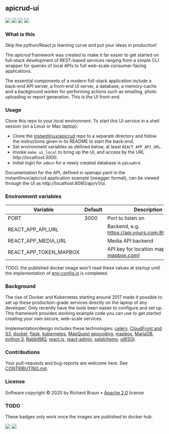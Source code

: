 ## apicrud-ui
[![](https://img.shields.io/npm/v/apicrud-ui.svg)](https://npmjs.org/package/apicrud-ui) [![](https://images.microbadger.com/badges/commit/instantlinux/apicrud-ui.svg)](https://microbadger.com/images/instantlinux/apicrud-ui "Commit badge") [![](https://gitlab.com/instantlinux/apicrud-ui/badges/master/pipeline.svg)](https://gitlab.com/instantlinux/apicrud-ui/pipelines "pipelines") [![](https://gitlab.com/instantlinux/apicrud-ui/badges/master/coverage.svg)](https://gitlab.com/instantlinux/apicrud-ui/-/jobs/artifacts/master/file/coverage/lcov-report/index.html?job=analysis "coverage")


### What is this

Skip the python/React.js learning curve and put your ideas in production!

The _apicrud_ framework was created to make it far easier to get started on full-stack development of REST-based services ranging from a simple CLI wrapper for queries of local APIs to full web-scale consumer-facing applications.

The essential components of a modern full-stack application include a back-end API server, a front-end UI server, a database, a memory-cache and a background worker for performing actions such as emailing, photo uploading or report generation. This is the UI front-end.

### Usage

Clone this repo to your local environment. To start this UI service in a shell session (on a Linux or Mac laptop):

* Clone the [instantlinux/apicrud](https://github/instantlinux/apicrud) repo to a separate directory and follow the instructions given in its README to start the back-end.
* Set environment variables as defined below, at least `REACT_APP_API_URL`.
* Invoke `make ui_local` to bring up the UI, and access by the URL http://localhost:3000.
* Initial login for `admin` for a newly created database is `p@ssw0rd`.

Documentation for the API, defined in openapi.yaml in the instantlinux/apicrud application example (swagger format), can be viewed through the UI as http://localhost:8080/api/v1/ui.

### Environment variables

Variable | Default | Description
-------- | ------- | -----------
PORT | 3000 | Port to listen on
REACT_APP_API_URL | | Backend, e.g. https://api.yours.com:8080/api/v1
REACT_APP_MEDIA_URL | | Media API backend
REACT_APP_TOKEN_MAPBOX | | API key for location map (see [mapbox.com](https://account.mapbox.com/auth/signup))

TODO: the published docker image won't read these values at startup until the implementation of [env-config.js](https://www.freecodecamp.org/news/how-to-implement-runtime-environment-variables-with-create-react-app-docker-and-nginx-7f9d42a91d70/) is completed.

### Background

The rise of Docker and Kubernetes starting around 2017 made it possible to set up these production-grade services directly on the laptop of any developer. Only recently have the tools been easier to configure and set up. This framework provides working example code you can use to get started creating your own secure, web-scale services.

Implementation/design includes these technologies: <a href="http://www.celeryproject.org/">celery</a>, <a href="https://aws.amazon.com/cloudfront/">CloudFront and S3</a>, <a href="https://www.docker.com/">docker</a>, <a href="http://flask.pocoo.org/">flask</a>, <a href="https://kubernetes.io/">kubernetes</a>, <a href="https://developer.mapquest.com/documentation/open/geocoding-api/">MapQuest geocoding</a>, <a href="https://www.mapbox.com/">mapbox</a>, <a href="https://mariadb.org/">MariaDB</a>, <a href="https://docs.python.org/3/">python 3</a>, <a href="https://www.rabbitmq.com/">RabbitMQ</a>, <a href="https://reactjs.org">react.js</a>, <a href="https://marmelab.com/react-admin">react-admin</a>, <a href="https://www.sqlalchemy.org/">sqlalchemy</a>, <a href="https://uwsgi-docs.readthedocs.io/en/latest/">uWSGI</a>.

### Contributions

Your pull-requests and bug-reports are welcome here. See [CONTRIBUTING.md](CONTRIBUTING.md).

### License

Software copyright &copy; 2020 by Richard Braun &bull; <a href="https://www.apache.org/licenses/LICENSE-2.0">Apache 2.0</a> license <p />

### TODO

These badges only work once the images are published to docker hub.

[![](https://images.microbadger.com/badges/version/instantlinux/apicrud-ui.svg)](https://microbadger.com/images/instantlinux/apicrud-ui "Version badge") [![](https://images.microbadger.com/badges/image/instantlinux/apicrud-ui.svg)](https://microbadger.com/images/instantlinux/apicrud-ui "Image badge")
